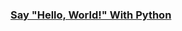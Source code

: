 ### [Say "Hello, World!" With Python](https://www.hackerrank.com/challenges/py-hello-world/problem)


